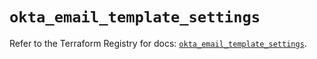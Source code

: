 # `okta_email_template_settings`

Refer to the Terraform Registry for docs: [`okta_email_template_settings`](https://registry.terraform.io/providers/okta/okta/4.15.0/docs/resources/email_template_settings).
